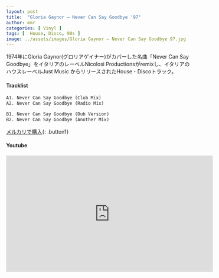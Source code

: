 ```yaml
---
layout: post
title:  "Gloria Gaynor – Never Can Say Goodbye '97"
author: mmr
categories: [ Vinyl ]
tags: [  House, Disco, 90s ]
image: ../assets/images/Gloria Gaynor – Never Can Say Goodbye 97.jpg
---
```


1974年にGloria Gaynor(グロリアゲイナー)がカバーした名曲「Never Can Say Goodbye」をイタリアのレーベルNicolosi Productionsがremixし、イタリアのハウスレーベルJust Music からリリースされたHouse・Discoトラック。

#### Tracklist
```md
A1. Never Can Say Goodbye (Club Mix)
A2. Never Can Say Goodbye (Radio Mix)

B1. Never Can Say Goodbye (Dub Version)
B2. Never Can Say Goodbye (Another Mix)
```

[メルカリで購入](https://jp.mercari.com/item/m91079101073?afid=6142608987){: .button1}

#### Youtube
<iframe width="560" height="315" src="https://www.youtube.com/embed/8Pynd6ve-gA?si=ZMQb23iUpTvsawI4" title="YouTube video player" frameborder="0" allow="accelerometer; autoplay; clipboard-write; encrypted-media; gyroscope; picture-in-picture; web-share" referrerpolicy="strict-origin-when-cross-origin" allowfullscreen></iframe>